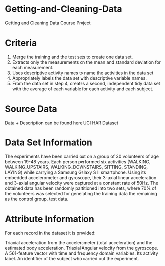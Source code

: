 # Getting-and-Cleaning-Data
Getting and Cleaning Data Course Project

# Criteria
1. Merge the training and the test sets to create one data set.
2. Extracts only the measurements on the mean and standard deviation for each measurement.
3. Uses descriptive activity names to name the activities in the data set
4. Appropriately labels the data set with descriptive variable names.
5. From the data set in step 4, creates a second, independent tidy data set with the average of each variable for each activity and each subject.

# Source Data
Data + Description can be found here UCI HAR Dataset

# Data Set Information
The experiments have been carried out on a group of 30 volunteers of age between 19-48 years. Each person performed six activities (WALKING, WALKING_UPSTAIRS, WALKING_DOWNSTAIRS, SITTING, STANDING, LAYING) while carrying a Samsung Galaxy S II smartphone. Using its embedded accelerometer and gyroscope, their 3-axial linear acceleration and 3-axial angular velocity were captured at a constant rate of 50Hz. The obtained data has been randomly partitioned into two sets, where 70% of the volunteers was selected for generating the training data the remaining as the control group, test data.

# Attribute Information

For each record in the dataset it is provided:

Triaxial acceleration from the accelerometer (total acceleration) and the estimated body acceleration.
Triaxial Angular velocity from the gyroscope.
A 561-feature vector with time and frequency domain variables.
Its activity label.
An identifier of the subject who carried out the experiment.
